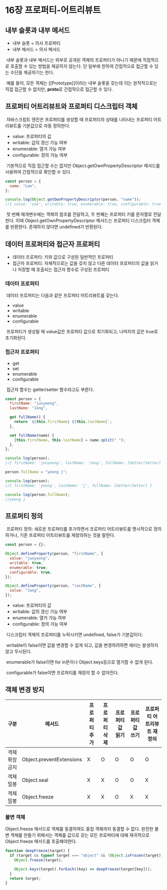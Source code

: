 # 16장 프로퍼티-어트리뷰트

## 내부 슬롯과 내부 메서드

- 내부 슬롯 = 의사 프로퍼티
- 내부 메서드 = 의사 메서드

&nbsp;내부 슬롯과 내부 메서드는 외부로 공개된 객체의 프로퍼티가 아니기 때문에 직접적으로 호출할 수 있는 방법을 제공하지 않는다. 단 일부에 한하여 간접적으로 접근할 수 있는 수단을 제공하기는 한다.

&nbsp;예를 들어, 모든 객체는 [[Prototype]]이라는 내부 슬롯을 갖는데 이는 원칙적으로는 직접 접근할 수 없지만, **proto**로 간접작으로 접근할 수 있다.

## 프로퍼티 어트리뷰트와 프로퍼티 디스크립터 객체

&nbsp;자바스크립트 엔진은 프로퍼티를 생성할 때 프로퍼티의 상태를 나타내는 프로퍼티 어트리뷰트를 기본값으로 자동 정의한다.

- value: 프로퍼티의 값
- writable: 값의 갱신 가능 여부
- enumerable: 열거 가능 여부
- configurable: 정의 가능 여부

&nbsp;기본적으로 직접 접근할 수는 없지만 Object.getOwnPropertyDescriptor 메서드를 사용하여 간접적으로 확인할 수 있다.

```js
const person = {
  name: "Lee",
};

console.log(Object.getOwnPropertyDescriptor(person, "name"));
//{ value: 'Lee', writable: true, enumerable: true, configurable: true }
```

&nbsp;첫 번째 매개변수에는 객체의 참조를 전달하고, 두 번째는 프로퍼티 키를 문자열로 전달한다. 이때 Object.getOwnPropertyDescriptor 메서드는 프로퍼티 디스크립터 객체를 반환한다. 존재하지 않다면 undefined가 반환된다.

## 데이터 프로퍼티와 접근자 프로퍼티

- 데이터 프로퍼티: 키와 값으로 구성된 일반적인 프로퍼티
- 접근자 프로퍼티: 자체적으로는 값을 갖지 않고 다른 데이터 프로퍼티의 값을 읽거나 저장할 때 호출되는 접근자 함수로 구성된 프로퍼티

### 데이터 프로퍼티

&nbsp;데이터 프로퍼티는 다음과 같은 프로퍼티 어트리뷰트를 갖는다.

- value
- writable
- enumerable
- configurable

&nbsp;프로퍼티가 생성될 때 value값은 프로퍼티 값으로 최기화되고, 나머지의 값은 true로 초기화된다.

### 접근자 프로퍼티

- get
- set
- enumerable
- configurable

&nbsp;접근자 함수는 getter/setter 함수라고도 부른다.

```js
const person = {
  firstName: "junyeong",
  lastName: "Jang",

  get fullName() {
    return `${this.firstName} ${this.lastName}`;
  },

  set fullName(name) {
    [this.firstName, this.lastName] = name.split(" ");
  },
};

console.log(person);
//{ firstName: 'junyeong', lastName: 'Jang', fullName: [Getter/Setter] }

person.fullName = "yeong j";

console.log(person);
//{ firstName: 'yeong', lastName: 'j', fullName: [Getter/Setter] }

console.log(person.fullName);
//yeong j
```

## 프로퍼티 정의

&nbsp;프로퍼티 정의: 새로운 프로퍼티를 추가하면서 프로퍼티 어트리뷰트를 명시적으로 정의하거나, 기존 프로퍼티 어트리뷰트를 재정의하는 것을 말한다.

```js
const person = {};

Object.defineProperty(person, "firstName", {
  value: "junyeong",
  writable: true,
  enumerable: true,
  configurable: true,
});

Object.defineProperty(person, "lastName", {
  value: "Jang",
});
```

- value: 프로퍼티의 값
- writable: 값의 갱신 가능 여부
- enumerable: 열거 가능 여부
- configurable: 정의 가능 여부

&nbsp;디스크립터 객체의 프로퍼티를 누락시키면 undefined, false가 기본값이다.

&nbsp;writable이 false이면 값을 변경할 수 없게 되고, 값을 변경하려하면 에러는 발생하지 않고 무시된다.

&nbsp;enumerable가 false이면 for in문이나 Object.keys등으로 열거할 수 없게 된다.

&nbsp;configurable가 false이면 프로퍼티를 재정의 할 수 없어진다.

## 객체 변경 방지

| 구분           | 메서드                   | 프로퍼티 추가 | 프로퍼티 삭제 | 프로퍼티 값 읽기 | 프로퍼티 값 쓰기 | 프로퍼티 어트리뷰트 재정의 |
| -------------- | ------------------------ | ------------- | ------------- | ---------------- | ---------------- | -------------------------- |
| 객체 확장 금지 | Object.preventExtensions | X             | O             | O                | O                | O                          |
| 객체 밀봉      | Object.seal              | X             | X             | O                | O                | X                          |
| 객체 밀봉      | Object.freeze            | X             | X             | O                | X                | X                          |

### 불변 객체

Object.freeze 메서드로 객체를 동결하여도 중첩 객체까지 동결할 수 없다. 완전한 불변 객체를 만들기 위해서는 객체를 값으로 갖는 모든 프로퍼티에 대해 재귀적으로 Object.freeze 메서드를 호출해야한다.

```js
function deepFreeze(target) {
  if (target && typeof target === "object" && !Object.isFrozen(target)) {
    Object.freeze(target);

    Object.keys(target).forEach((key) => deepFreeze(target[key]));
  }
  return target;
}
```
